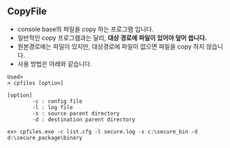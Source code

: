 CopyFile
-----------

* console base의 파일을 copy 하는 프로그램 입니다.
* 일반적인 copy 프로그램과는 달리, **대상 경로에 파일이 있어야 덮어 씁니다.**
* 원본경로에는 파일이 있지만, 대상경로에 파일이 없으면 파일을 copy 하지 않습니다.
* 사용 방법은 아래와 같습니다.

```
Used>
> cpfiles [option]

[option]
        -c : config file
        -l : log file
        -s : source parent directory
        -d : destination parent directory

ex> cpfiles.exe -c list.cfg -l secure.log -s c:\secure_bin -d d:\secure_package\binary
```
